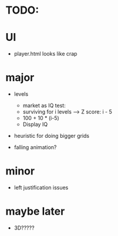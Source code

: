 # TODO:

# UI
* player.html looks like crap

# major
* levels
  * market as IQ test:
  * surviving for i levels --> Z score: i - 5
  * 100 + 10 * (i-5)
  * Display IQ

* heuristic for doing bigger grids

* falling animation?

# minor
* left justification issues

# maybe later
* 3D?????
